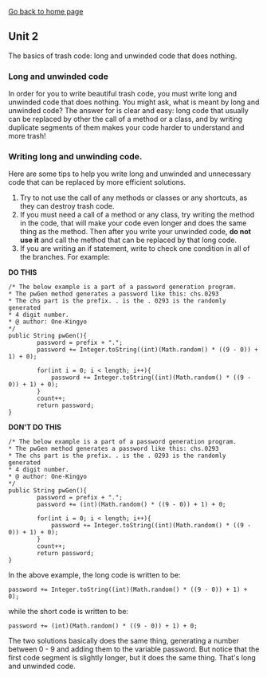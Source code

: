 [Go back to home page](README.md)
## Unit 2
The basics of trash code: long and unwinded code that does nothing.

### Long and unwinded code
In order for you to write beautiful trash code, you must write long and unwinded code that does nothing. You might ask, what is meant by
long and unwinded code? The answer for is clear and easy: long code that usually can be replaced by other the call of a method or a class, and by
writing duplicate segments of them makes your code harder to understand and more trash!

### Writing long and unwinding code.
Here are some tips to help you write long and unwinded and unnecessary code that can be replaced by more efficient solutions.

1. Try to not use the call of any methods or classes or any shortcuts, as they can destroy trash code.  
2. If you must need a call of a method or any class, try writing the method in the code, that will make your code even longer and does the same thing
as the method. Then after you write your unwinded code, **do not use it** and call the method that can be replaced by that long code.
3. If you are writing an if statement, write to check one condition in all of the branches. For example:

**DO THIS**
```
/* The below example is a part of a password generation program.
* The pwGen method generates a password like this: chs.0293
* The chs part is the prefix. . is the . 0293 is the randomly generated
* 4 digit number.
* @ author: One-Kingyo
*/
public String pwGen(){
        password = prefix + ".";
        password += Integer.toString((int)(Math.random() * ((9 - 0)) + 1) + 0);

        for(int i = 0; i < length; i++){
            password += Integer.toString((int)(Math.random() * ((9 - 0)) + 1) + 0);
        }
        count++;
        return password;
}
```
**DON'T DO THIS** 
```
/* The below example is a part of a password generation program.
* The pwGen method generates a password like this: chs.0293
* The chs part is the prefix. . is the . 0293 is the randomly generated
* 4 digit number.
* @ author: One-Kingyo
*/
public String pwGen(){
        password = prefix + ".";
        password += (int)(Math.random() * ((9 - 0)) + 1) + 0;

        for(int i = 0; i < length; i++){
            password += Integer.toString((int)(Math.random() * ((9 - 0)) + 1) + 0);
        }
        count++;
        return password;
}
```

In the above example, the long code is written to be:
```
password += Integer.toString((int)(Math.random() * ((9 - 0)) + 1) + 0);
```
while the short code is written to be:
```
password += (int)(Math.random() * ((9 - 0)) + 1) + 0;
```
The two solutions basically does the same thing, generating a number between 0 - 9
and adding them to the variable password. But notice that the first code segment is
slightly longer, but it does the same thing. That's long and unwinded code.
